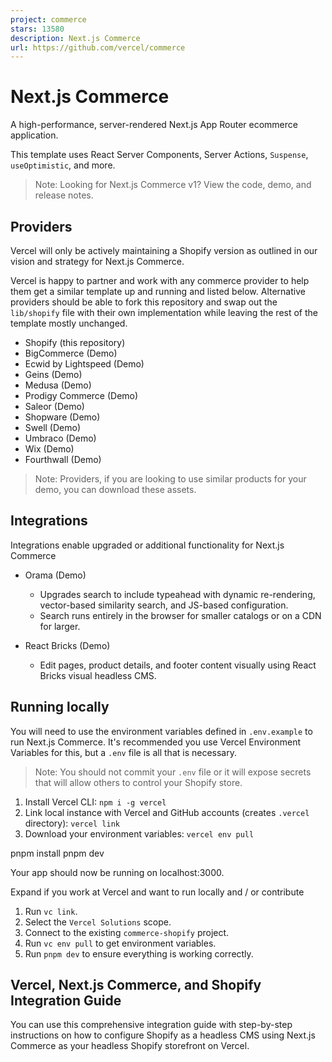 ```yaml
---
project: commerce
stars: 13580
description: Next.js Commerce
url: https://github.com/vercel/commerce
---
```


Next.js Commerce
================

A high-performance, server-rendered Next.js App Router ecommerce application.

This template uses React Server Components, Server Actions, `Suspense`, `useOptimistic`, and more.

> Note: Looking for Next.js Commerce v1? View the code, demo, and release notes.

Providers
---------

Vercel will only be actively maintaining a Shopify version as outlined in our vision and strategy for Next.js Commerce.

Vercel is happy to partner and work with any commerce provider to help them get a similar template up and running and listed below. Alternative providers should be able to fork this repository and swap out the `lib/shopify` file with their own implementation while leaving the rest of the template mostly unchanged.

-   Shopify (this repository)
-   BigCommerce (Demo)
-   Ecwid by Lightspeed (Demo)
-   Geins (Demo)
-   Medusa (Demo)
-   Prodigy Commerce (Demo)
-   Saleor (Demo)
-   Shopware (Demo)
-   Swell (Demo)
-   Umbraco (Demo)
-   Wix (Demo)
-   Fourthwall (Demo)

> Note: Providers, if you are looking to use similar products for your demo, you can download these assets.

Integrations
------------

Integrations enable upgraded or additional functionality for Next.js Commerce

-   Orama (Demo)
    
    -   Upgrades search to include typeahead with dynamic re-rendering, vector-based similarity search, and JS-based configuration.
    -   Search runs entirely in the browser for smaller catalogs or on a CDN for larger.
-   React Bricks (Demo)
    
    -   Edit pages, product details, and footer content visually using React Bricks visual headless CMS.

Running locally
---------------

You will need to use the environment variables defined in `.env.example` to run Next.js Commerce. It's recommended you use Vercel Environment Variables for this, but a `.env` file is all that is necessary.

> Note: You should not commit your `.env` file or it will expose secrets that will allow others to control your Shopify store.

1.  Install Vercel CLI: `npm i -g vercel`
2.  Link local instance with Vercel and GitHub accounts (creates `.vercel` directory): `vercel link`
3.  Download your environment variables: `vercel env pull`

pnpm install
pnpm dev

Your app should now be running on localhost:3000.

Expand if you work at Vercel and want to run locally and / or contribute

1.  Run `vc link`.
2.  Select the `Vercel Solutions` scope.
3.  Connect to the existing `commerce-shopify` project.
4.  Run `vc env pull` to get environment variables.
5.  Run `pnpm dev` to ensure everything is working correctly.

Vercel, Next.js Commerce, and Shopify Integration Guide
-------------------------------------------------------

You can use this comprehensive integration guide with step-by-step instructions on how to configure Shopify as a headless CMS using Next.js Commerce as your headless Shopify storefront on Vercel.
